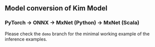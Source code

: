 ## Model conversion of Kim Model
### PyTorch -> ONNX -> MxNet (Python) -> MxNet (Scala)
Please check the `demo` branch for the minimal working example of the inference examples.

